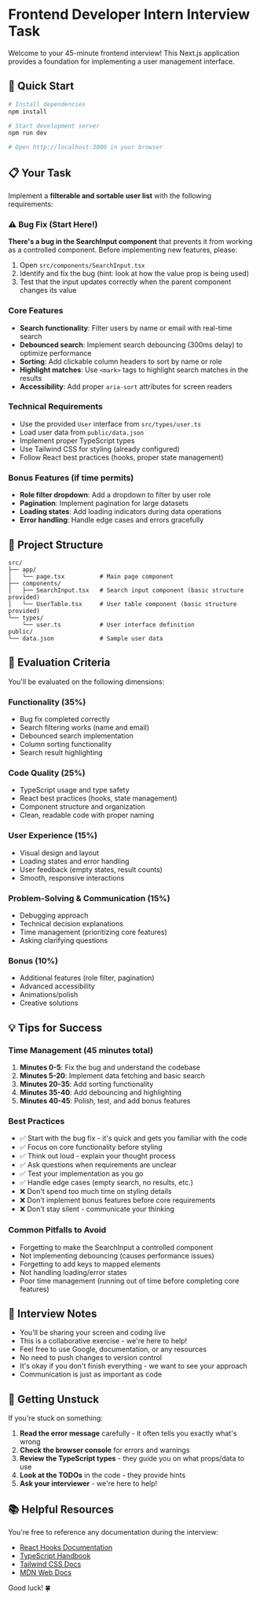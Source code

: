 # Frontend Developer Intern Interview Task

Welcome to your 45-minute frontend interview! This Next.js application provides a foundation for implementing a user management interface.

## 🚀 Quick Start

```bash
# Install dependencies
npm install

# Start development server
npm run dev

# Open http://localhost:3000 in your browser
```

## 📋 Your Task

Implement a **filterable and sortable user list** with the following requirements:

### ⚠️ Bug Fix (Start Here!)

**There's a bug in the SearchInput component** that prevents it from working as a controlled component. Before implementing new features, please:

1. Open `src/components/SearchInput.tsx`
2. Identify and fix the bug (hint: look at how the value prop is being used)
3. Test that the input updates correctly when the parent component changes its value

### Core Features

- **Search functionality**: Filter users by name or email with real-time search
- **Debounced search**: Implement search debouncing (300ms delay) to optimize performance
- **Sorting**: Add clickable column headers to sort by name or role
- **Highlight matches**: Use `<mark>` tags to highlight search matches in the results
- **Accessibility**: Add proper `aria-sort` attributes for screen readers

### Technical Requirements

- Use the provided `User` interface from `src/types/user.ts`
- Load user data from `public/data.json`
- Implement proper TypeScript types
- Use Tailwind CSS for styling (already configured)
- Follow React best practices (hooks, proper state management)

### Bonus Features (if time permits)

- **Role filter dropdown**: Add a dropdown to filter by user role
- **Pagination**: Implement pagination for large datasets
- **Loading states**: Add loading indicators during data operations
- **Error handling**: Handle edge cases and errors gracefully

## 📁 Project Structure

```
src/
├── app/
│   └── page.tsx          # Main page component
├── components/
│   ├── SearchInput.tsx   # Search input component (basic structure provided)
│   └── UserTable.tsx     # User table component (basic structure provided)
└── types/
    └── user.ts           # User interface definition
public/
└── data.json             # Sample user data
```

## 🎯 Evaluation Criteria

You'll be evaluated on the following dimensions:

### Functionality (35%)

- Bug fix completed correctly
- Search filtering works (name and email)
- Debounced search implementation
- Column sorting functionality
- Search result highlighting

### Code Quality (25%)

- TypeScript usage and type safety
- React best practices (hooks, state management)
- Component structure and organization
- Clean, readable code with proper naming

### User Experience (15%)

- Visual design and layout
- Loading states and error handling
- User feedback (empty states, result counts)
- Smooth, responsive interactions

### Problem-Solving & Communication (15%)

- Debugging approach
- Technical decision explanations
- Time management (prioritizing core features)
- Asking clarifying questions

### Bonus (10%)

- Additional features (role filter, pagination)
- Advanced accessibility
- Animations/polish
- Creative solutions

## 💡 Tips for Success

### Time Management (45 minutes total)

1. **Minutes 0-5**: Fix the bug and understand the codebase
2. **Minutes 5-20**: Implement data fetching and basic search
3. **Minutes 20-35**: Add sorting functionality
4. **Minutes 35-40**: Add debouncing and highlighting
5. **Minutes 40-45**: Polish, test, and add bonus features

### Best Practices

- ✅ Start with the bug fix - it's quick and gets you familiar with the code
- ✅ Focus on core functionality before styling
- ✅ Think out loud - explain your thought process
- ✅ Ask questions when requirements are unclear
- ✅ Test your implementation as you go
- ✅ Handle edge cases (empty search, no results, etc.)
- ❌ Don't spend too much time on styling details
- ❌ Don't implement bonus features before core requirements
- ❌ Don't stay silent - communicate your thinking

### Common Pitfalls to Avoid

- Forgetting to make the SearchInput a controlled component
- Not implementing debouncing (causes performance issues)
- Forgetting to add keys to mapped elements
- Not handling loading/error states
- Poor time management (running out of time before completing core features)

## 📝 Interview Notes

- You'll be sharing your screen and coding live
- This is a collaborative exercise - we're here to help!
- Feel free to use Google, documentation, or any resources
- No need to push changes to version control
- It's okay if you don't finish everything - we want to see your approach
- Communication is just as important as code

## 🚀 Getting Unstuck

If you're stuck on something:

1. **Read the error message** carefully - it often tells you exactly what's wrong
2. **Check the browser console** for errors and warnings
3. **Review the TypeScript types** - they guide you on what props/data to use
4. **Look at the TODOs** in the code - they provide hints
5. **Ask your interviewer** - we're here to help!

## 📚 Helpful Resources

You're free to reference any documentation during the interview:

- [React Hooks Documentation](https://react.dev/reference/react)
- [TypeScript Handbook](https://www.typescriptlang.org/docs/)
- [Tailwind CSS Docs](https://tailwindcss.com/docs)
- [MDN Web Docs](https://developer.mozilla.org/)

Good luck! 🍀

